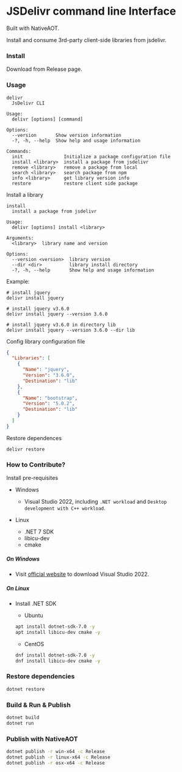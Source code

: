 # JSDelivr command line Interface

Built with NativeAOT.

Install and consume 3rd-party client-side libraries from jsdelivr.

### Install

Download from Release page.

### Usage

```pwsh
delivr
  JsDelivr CLI

Usage:
  delivr [options] [command]

Options:
  --version       Show version information
  -?, -h, --help  Show help and usage information

Commands:
  init               Initialize a package configuration file
  install <library>  install a package from jsdelivr
  remove <library>   remove a package from local
  search <library>   search package from npm
  info <library>     get library version info
  restore            restore client side package
```

Install a library

```pwsh
install
  install a package from jsdelivr

Usage:
  delivr [options] install <library>

Arguments:
  <library>  library name and version

Options:
  --version <version>  library version
  --dir <dir>          library install directory
  -?, -h, --help       Show help and usage information
```

Example:

```pwsh
# install jquery
delivr install jquery

# install jquery v3.6.0
delivr install jquery --version 3.6.0

# install jquery v3.6.0 in directory lib
delivr install jquery --version 3.6.0 --dir lib
```

Config library configuration file

```json
{
  "Libraries": [
    {
      "Name": "jquery",
      "Version": "3.6.0",
      "Destination": "lib"
    },
    {
      "Name": "bootstrap",
      "Version": "5.0.2",
      "Destination": "lib"
    }
  ]
}
```

Restore dependences

```pwsh
delivr restore
```


### How to Contribute?

Install pre-requisites

- Windows
  - Visual Studio 2022, including `.NET workload` and `Desktop development with C++ workload`.

- Linux
  - .NET 7 SDK
  - libicu-dev
  - cmake

##### On Windows

- Visit [official website](https://visualstudio.microsoft.com/) to download Visual Studio 2022.

##### On Linux

- Install .NET SDK
    - Ubuntu
    ```bash
    apt install dotnet-sdk-7.0 -y
    apt install libicu-dev cmake -y
    ```

    - CentOS
    ```bash
    dnf install dotnet-sdk-7.0 -y
    dnf install libicu-dev cmake -y
    ```

### Restore dependencies

```bash
dotnet restore
```

### Build & Run & Publish

```bash
dotnet build
dotnet run
```

### Publish with NativeAOT

```bash
dotnet publish -r win-x64 -c Release
dotnet publish -r linux-x64 -c Release
dotnet publish -r osx-x64 -c Release
```